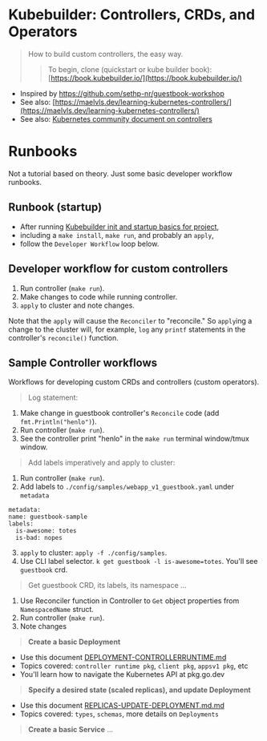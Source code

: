 # Kubebuilder: Controllers, CRDs, and Operators

> How to build custom controllers, the easy way.
>> To begin, clone (quickstart or kube builder book): [https://book.kubebuilder.io/](https://book.kubebuilder.io/)

- Inspired by https://github.com/sethp-nr/guestbook-workshop
- See also: [https://maelvls.dev/learning-kubernetes-controllers/](https://maelvls.dev/learning-kubernetes-controllers/)
- See also: [Kubernetes community document on controllers](https://github.com/kubernetes/community/blob/712590c108bd4533b80e8f2753cadaa617d9bdf2/contributors/devel/sig-api-machinery/controllers.md)

# Runbooks
Not a tutorial based on theory. Just some basic developer workflow runbooks.
## Runbook (startup)
- After running [Kubebuilder init and startup basics for project](./INIT.md),
- including a `make install`, `make run`, and probably an `apply`,
- follow the `Developer Workflow` loop below.
## Developer workflow for custom controllers
1. Run controller (`make run`).
2. Make changes to code while running controller.
3. `apply` to cluster and note changes.

Note that the `apply` will cause the `Reconciler` to "reconcile." So `apply`ing a change to the cluster will, for example, `log` any `printf` statements in the controller's `reconcile()` function.

## Sample Controller workflows
Workflows for developing custom CRDs and controllers (custom operators).

> Log statement:
1. Make change in guestbook controller's `Reconcile` code (add `fmt.Println("henlo")`).
2. Run controller (`make run`).
3. See the controller print "henlo" in the `make run` terminal window/tmux window.

>  Add labels imperatively and apply to cluster:
1. Run controller (`make run`).
2. Add labels to `./config/samples/webapp_v1_guestbook.yaml` under `metadata`
  ```
  metadata:
  name: guestbook-sample
  labels:
    is-awesome: totes
    is-bad: nopes
  ```
3. `apply` to cluster: `apply -f ./config/samples`.
4. Use CLI label selector. `k get guestbook -l is-awesome=totes`. You'll see `guestbook` crd.

> Get guestbook CRD, its labels, its namespace ...
1. Use Reconciler function in Controller to `Get` object properties from `NamespacedName` struct.
2. Run controller (`make run`).
3. Note changes

> **Create a basic Deployment**
- Use this document [DEPLOYMENT-CONTROLLERRUNTIME.md](DEPLOYMENT-CONTROLLERRUNTIME.md)
- Topics covered: `controller runtime pkg`, `client pkg`, `appsv1 pkg`, etc
- You'll learn how to navigate the Kubernetes API at pkg.go.dev

> **Specify a desired state (scaled replicas), and update Deployment**
- Use this document [REPLICAS-UPDATE-DEPLOYMENT.md.md](REPLICAS-UPDATE-DEPLOYMENT.md.md)
- Topics covered: `types`, `schemas`, more details on `Deployments`

> **Create a basic Service**
...